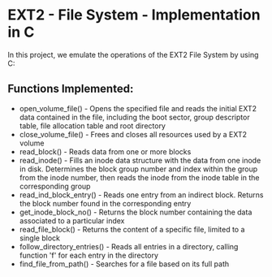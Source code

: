 # EXT2 - File System - Implementation in C

In this project, we emulate the operations of the EXT2 File System by using C:

## Functions Implemented:

- open_volume_file() - Opens the specified file and reads the initial
  EXT2 data contained in the file, including the boot sector, group
  descriptor table, file allocation table and root directory
- close_volume_file() - Frees and closes all resources used by a EXT2 volume
- read_block() - Reads data from one or more blocks
- read_inode() - Fills an inode data structure with the data from one
  inode in disk. Determines the block group number and index within
  the group from the inode number, then reads the inode from the
  inode table in the corresponding group
- read_ind_block_entry() - Reads one entry from an indirect
  block. Returns the block number found in the corresponding entry
- get_inode_block_no() - Returns the block number containing the data
  associated to a particular index
- read_file_block() - Returns the content of a specific file, limited to
  a single block
- follow_directory_entries() - Reads all entries in a directory, calling
  function 'f' for each entry in the directory
- find_file_from_path() - Searches for a file based on its full path
